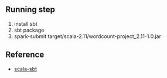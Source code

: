 ## Running step  
1. install sbt  
2. sbt package  
3. spark-submit target/scala-2.11/wordcount-project_2.11-1.0.jar   

## Reference  
- [scala-sbt](http://www.scala-sbt.org/0.13/docs/zh-cn/Running.html)   
